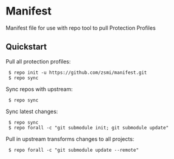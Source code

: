 Manifest
===========

Manifest file for use with repo tool to pull Protection Profiles

## Quickstart
Pull all protection profiles:

````
 $ repo init -u https://github.com/zsmi/manifest.git
 $ repo sync 
````
Sync repos with upstream:
````
 $ repo sync
````
Sync latest changes:
````
 $ repo sync
 $ repo forall -c "git submodule init; git submodule update"
````
Pull in upstream transforms changes to all projects:
````
 $ repo forall -c "git submodule update --remote"
````

